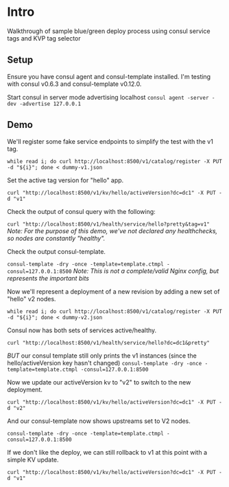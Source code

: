 # Intro
Walkthrough of sample blue/green deploy process using consul service tags and KVP tag selector


## Setup

Ensure you have consul agent and consul-template installed.  I'm testing with consul v0.6.3 and consul-template v0.12.0.

Start consul in server mode advertising localhost
`consul agent -server -dev -advertise 127.0.0.1`

## Demo

We'll register some fake service endpoints to simplify the test with the v1 tag.

`while read i; do curl http://localhost:8500/v1/catalog/register -X PUT -d "${i}"; done < dummy-v1.json`  

Set the active tag version for "hello" app.

`curl "http://localhost:8500/v1/kv/hello/activeVersion?dc=dc1" -X PUT -d "v1"`

Check the output of consul query with the following:

`curl "http://localhost:8500/v1/health/service/hello?pretty&tag=v1"`
_Note:  For the purpose of this demo, we've not declared any healthchecks, so nodes are constantly "healthy"._

Check the output consul-template.

`consul-template -dry -once -template=template.ctmpl -consul=127.0.0.1:8500`
_Note:  This is not a complete/valid Nginx config, but represents the important bits_

Now we'll represent a deployment of a new revision by adding a new set of "hello" v2 nodes.

`while read i; do curl http://localhost:8500/v1/catalog/register -X PUT -d "${i}"; done < dummy-v2.json`

Consul now has both sets of services active/healthy.

`curl "http://localhost:8500/v1/health/service/hello?dc=dc1&pretty"`

*BUT* our consul template still only prints the v1 instances (since the hello/activeVersion key hasn't changed)
`consul-template -dry -once -template=template.ctmpl -consul=127.0.0.1:8500`

Now we update our activeVersion kv to "v2" to switch to the new deployment.

`curl "http://localhost:8500/v1/kv/hello/activeVersion?dc=dc1" -X PUT -d "v2"`

And our consul-template now shows upstreams set to V2 nodes.

`consul-template -dry -once -template=template.ctmpl -consul=127.0.0.1:8500`

If we don't like the deploy, we can still rollback to v1 at this point with a simple KV update.

`curl "http://localhost:8500/v1/kv/hello/activeVersion?dc=dc1" -X PUT -d "v1"`
